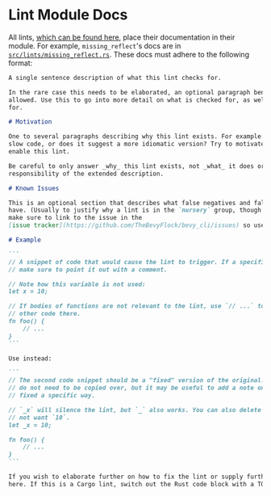 # Lint Module Docs

All lints, [which can be found here], place their documentation in their module. For example, `missing_reflect`'s docs are in [`src/lints/missing_reflect.rs`]. These docs must adhere to the following format:

````markdown
A single sentence description of what this lint checks for.

In the rare case this needs to be elaborated, an optional paragraph beneath the first sentence is
allowed. Use this to go into more detail on what is checked for, as well as what not is checked
for.

# Motivation

One to several paragraphs describing why this lint exists. For example: does this lint help catch
slow code, or does it suggest a more idiomatic version? Try to motivate why a user may want to
enable this lint.

Be careful to only answer _why_ this lint exists, not _what_ it does or _how_ it works. That is the
responsibility of the extended description.

# Known Issues

This is an optional section that describes what false negatives and false positives this lint may
have. (Usually to justify why a lint is in the `nursery` group, though not always.) If possible,
make sure to link to the issue in the
[issue tracker](https://github.com/TheBevyFlock/bevy_cli/issues) so users can comment on it.

# Example

```
// A snippet of code that would cause the lint to trigger. If a specific line would cause the lint,
// make sure to point it out with a comment.

// Note how this variable is not used:
let x = 10;

// If bodies of functions are not relevant to the lint, use `// ...` to signal that there may be
// other code there.
fn foo() {
    // ...
}
```

Use instead:

```
// The second code snippet should be a "fixed" version of the original. Comments from the original
// do not need to be copied over, but it may be useful to add a note on how or why the lint was
// fixed a specific way.

// `_x` will silence the lint, but `_` also works. You can also delete the line, if you truly do
// not want `10`.
let _x = 10;

fn foo() {
    // ...
}
```

If you wish to elaborate further on how to fix the lint or supply further examples, you may do so
here. If this is a Cargo lint, switch out the Rust code block with a TOML one for `Cargo.toml`.
````

[which can be found here]: https://thebevyflock.github.io/bevy_cli/api/bevy_lint/lints/index.html
[`src/lints/missing_reflect.rs`]: ../../src/lints/missing_reflect.rs
